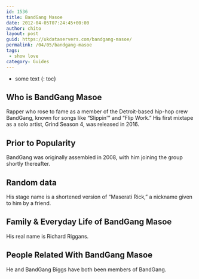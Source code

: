 ```yaml
---
id: 1536
title: BandGang Masoe
date: 2012-04-05T07:24:45+00:00
author: chito
layout: post
guid: https://ukdataservers.com/bandgang-masoe/
permalink: /04/05/bandgang-masoe
tags:
 - show love
category: Guides
---
```


* some text
{: toc}


## Who is  BandGang Masoe
                  
                  
                  
Rapper who rose to fame as a member of the Detroit-based hip-hop crew BandGang, known for songs like &#8220;Slippin'&#8221; and &#8220;Flip Work.&#8221; His first mixtape as a solo artist, Grind Season 4, was released in 2016.
                  
                
                
                
## Prior to Popularity 
                  
                  
                  
BandGang was originally assembled in 2008, with him joining the group shortly thereafter.
                  
                
                
                
## Random data 
                  
                  
                  
His stage name is a shortened version of &#8220;Maserati Rick,&#8221; a nickname given to him by a friend.
                  
                
                
                
## Family & Everyday Life of BandGang Masoe
                  
                  
                  
His real name is Richard Riggans.
                  
                
                
                
## People Related With  BandGang Masoe
                  
                  
                  
He and BandGang Biggs have both been members of BandGang.
                  
                
              
            
          
          
          
    
    
  

